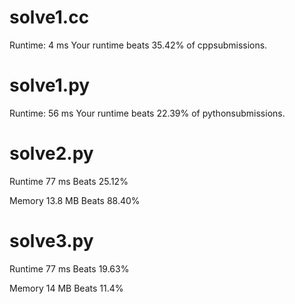 # solve1.cc

Runtime: 4 ms Your runtime beats 35.42% of cppsubmissions.

# solve1.py

Runtime: 56 ms Your runtime beats 22.39% of pythonsubmissions.

# solve2.py

Runtime 77 ms Beats 25.12%

Memory 13.8 MB Beats 88.40%

# solve3.py

Runtime 77 ms Beats 19.63%

Memory 14 MB Beats 11.4%
